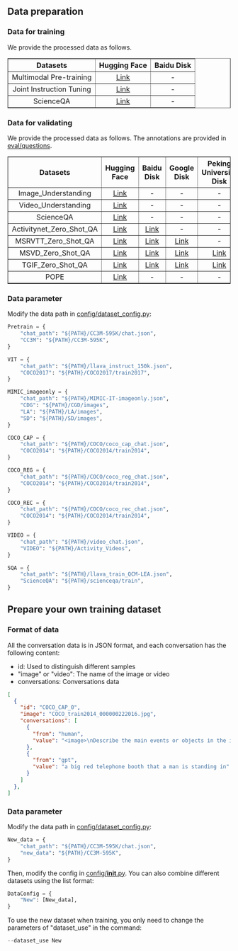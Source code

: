## Data preparation
### Data for training
We provide the processed data as follows.

<div align="center">
<table border="1" width="100%">
    <tr align="center">
        <th>Datasets</th><th>Hugging Face</th><th>Baidu Disk</th>
    </tr>
    <tr align="center">
        <td>Multimodal Pre-training</td><td><a href="https://huggingface.co/datasets/Chat-UniVi/Chat-UniVi-Instruct/tree/main">Link</a></td><td>-</td>
    </tr>
    </tr>
    <tr align="center">
        <td>Joint Instruction Tuning</td><td><a href="https://huggingface.co/datasets/Chat-UniVi/Chat-UniVi-Instruct/tree/main">Link</a></td><td>-</td>
    </tr>
    <tr align="center">
        <td>ScienceQA</td><td><a href="https://huggingface.co/datasets/Chat-UniVi/Chat-UniVi-Instruct/tree/main">Link</a></td><td>-</td>
    </tr>
</table>
</div>

### Data for validating
We provide the processed data as follows. The annotations are provided in [eval/questions](https://github.com/PKU-YuanGroup/Chat-UniVi/tree/main/ChatUniVi/eval/questions).

<div align="center">
<table border="1" width="100%">
    <tr align="center">
        <th>Datasets</th><th>Hugging Face</th><th>Baidu Disk</th><th>Google Disk</th><th>Peking University Disk</th>
    </tr>
    <tr align="center">
        <td>Image_Understanding</td><td><a href="https://huggingface.co/datasets/Chat-UniVi/Chat-UniVi-Eval/tree/main">Link</a></td><td>-</td><td>-</td><td>-</td>
    </tr>
    <tr align="center">
        <td>Video_Understanding</td><td><a href="https://huggingface.co/datasets/Chat-UniVi/Chat-UniVi-Eval/tree/main">Link</a></td><td>-</td><td>-</td><td>-</td>
    </tr>
    <tr align="center">
        <td>ScienceQA</td><td><a href="https://huggingface.co/datasets/Chat-UniVi/Chat-UniVi-Eval/tree/main">Link</a></td><td>-</td><td>-</td><td>-</td>
    </tr>
    <tr align="center">
        <td>Activitynet_Zero_Shot_QA</td><td><a href="https://huggingface.co/datasets/Chat-UniVi/Chat-UniVi-Eval/tree/main">Link</a></td><td><a href="https://pan.baidu.com/s/1d_AVx9Mz_57nA3exhQZGyA?pwd=9amr ">Link</a></td><td>-</td><td>-</td>
    </tr>
    </tr>
    <tr align="center">
        <td>MSRVTT_Zero_Shot_QA</td><td><a href="https://huggingface.co/datasets/Chat-UniVi/Chat-UniVi-Eval/tree/main">Link</a></td><td><a href="https://pan.baidu.com/s/1QHUtwHXm4Vc-Wc12XFCFsA?pwd=1rj8">Link</a></td><td><a href="https://drive.google.com/file/d/1yXh9lz7flQ5Ui2IRSd6Qi6RqSEeUJwl3/view?usp=drive_link">Link</a></td><td>-</td>
    </tr>
    </tr>
    <tr align="center">
        <td>MSVD_Zero_Shot_QA</td><td><a href="https://huggingface.co/datasets/Chat-UniVi/Chat-UniVi-Eval/tree/main">Link</a></td><td><a href="https://pan.baidu.com/s/1PJSHkjHG2BPl_ddUnBj9AA?pwd=jj34">Link</a></td><td><a href="https://drive.google.com/file/d/1_q4eiSdb7i8P3Hmh4lCfgY1uBGyzU_7X/view?usp=drive_link">Link</a></td><td><a href="https://disk.pku.edu.cn:443/link/8B0D01747D8AA65534820B7E60CBFEFC">Link</a></td>
    </tr>
    </tr>
    <tr align="center">
        <td>TGIF_Zero_Shot_QA</td><td><a href="https://huggingface.co/datasets/Chat-UniVi/Chat-UniVi-Eval/tree/main">Link</a></td><td><a href="https://pan.baidu.com/s/11ubtWbTtubyBmN9UPvAyow?pwd=98yr">Link</a></td><td><a href="https://drive.google.com/file/d/1so6L9rg_gdC8Segur7rKML-ffd4Ix_I6/view?usp=drive_link">Link</a></td><td><a href="https://disk.pku.edu.cn:443/link/B9AB387EFE8817158F181FF3D7A97163">Link</a></td>
    </tr>
    <tr align="center">
        <td>POPE</td><td><a href="https://huggingface.co/datasets/Chat-UniVi/Chat-UniVi-Eval/tree/main">Link</a></td><td>-</td><td>-</td><td>-</td>
    </tr>
</table>
</div>

### Data parameter
Modify the data path in [config/dataset_config.py](https://github.com/PKU-YuanGroup/Chat-UniVi/blob/main/ChatUniVi/config/dataset_config.py):
```python
Pretrain = {
    "chat_path": "${PATH}/CC3M-595K/chat.json",
    "CC3M": "${PATH}/CC3M-595K",
}

VIT = {
    "chat_path": "${PATH}/llava_instruct_150k.json",
    "COCO2017": "${PATH}/COCO2017/train2017",
}

MIMIC_imageonly = {
    "chat_path": "${PATH}/MIMIC-IT-imageonly.json",
    "CDG": "${PATH}/CGD/images",
    "LA": "${PATH}/LA/images",
    "SD": "${PATH}/SD/images",
}

COCO_CAP = {
    "chat_path": "${PATH}/COCO/coco_cap_chat.json",
    "COCO2014": "${PATH}/COCO2014/train2014",
}

COCO_REG = {
    "chat_path": "${PATH}/COCO/coco_reg_chat.json",
    "COCO2014": "${PATH}/COCO2014/train2014",
}

COCO_REC = {
    "chat_path": "${PATH}/COCO/coco_rec_chat.json",
    "COCO2014": "${PATH}/COCO2014/train2014",
}

VIDEO = {
    "chat_path": "${PATH}/video_chat.json",
    "VIDEO": "${PATH}/Activity_Videos",
}

SQA = {
    "chat_path": "${PATH}/llava_train_QCM-LEA.json",
    "ScienceQA": "${PATH}/scienceqa/train",
}
```

## Prepare your own training dataset
### Format of data
All the conversation data is in JSON format, and each conversation has the following content:
* id: Used to distinguish different samples
* "image" or "video": The name of the image or video
* conversations: Conversations data

```json
[
  {
    "id": "COCO_CAP_0",
    "image": "COCO_train2014_000000222016.jpg",
    "conversations": [
      {
        "from": "human",
        "value": "<image>\nDescribe the main events or objects in the image."
      },
      {
        "from": "gpt",
        "value": "a big red telephone booth that a man is standing in"
      }
    ]
  },
]
```

### Data parameter
Modify the data path in [config/dataset_config.py](https://github.com/PKU-YuanGroup/Chat-UniVi/blob/main/ChatUniVi/config/dataset_config.py):
```python
New_data = {
    "chat_path": "${PATH}/CC3M-595K/chat.json",
    "new_data": "${PATH}/CC3M-595K",
}
```

Then, modify the config in [config/__init__.py](https://github.com/PKU-YuanGroup/Chat-UniVi/blob/main/ChatUniVi/config/__init__.py).
You can also combine different datasets using the list format:

```python
DataConfig = {
    "New": [New_data],
}
```

To use the new dataset when training, you only need to change the parameters of "dataset_use" in the command:
```python
--dataset_use New
```
